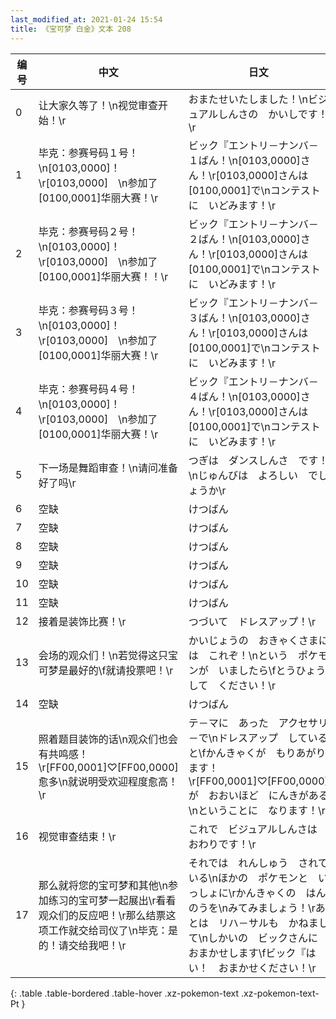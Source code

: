 ```yaml
---
last_modified_at: 2021-01-24 15:54
title: 《宝可梦 白金》文本 208
---
```

| 编号 | 中文 | 日文 |
| ---- | ---- | ---- |
| 0 | 让大家久等了！\n视觉审查开始！\r | おまたせいたしました！\nビジュアルしんさの　かいしです！\r |
| 1 | 毕克：参赛号码１号！\n[0103,0000]！\r[0103,0000]　\n参加了[0100,0001]华丽大赛！\r | ビック『エントリ－ナンバ－　１ばん！\n[0103,0000]さん！\r[0103,0000]さんは　[0100,0001]で\nコンテストに　いどみます！\r |
| 2 | 毕克：参赛号码２号！\n[0103,0000]！\r[0103,0000]　\n参加了[0100,0001]华丽大赛！！\r | ビック『エントリ－ナンバ－　２ばん！\n[0103,0000]さん！\r[0103,0000]さんは　[0100,0001]で\nコンテストに　いどみます！\r |
| 3 | 毕克：参赛号码３号！\n[0103,0000]！\r[0103,0000]　\n参加了[0100,0001]华丽大赛！\r | ビック『エントリ－ナンバ－　３ばん！\n[0103,0000]さん！\r[0103,0000]さんは　[0100,0001]で\nコンテストに　いどみます！\r |
| 4 | 毕克：参赛号码４号！\n[0103,0000]！\r[0103,0000]　\n参加了[0100,0001]华丽大赛！\r | ビック『エントリ－ナンバ－　４ばん！\n[0103,0000]さん！\r[0103,0000]さんは　[0100,0001]で\nコンテストに　いどみます！\r |
| 5 | 下一场是舞蹈审查！\n请问准备好了吗\r | つぎは　ダンスしんさ　です！\nじゅんびは　よろしい　でしょうか\r |
| 6 | 空缺 | けつばん |
| 7 | 空缺 | けつばん |
| 8 | 空缺 | けつばん |
| 9 | 空缺 | けつばん |
| 10 | 空缺 | けつばん |
| 11 | 空缺 | けつばん |
| 12 | 接着是装饰比赛！\r | つづいて　ドレスアップ！\r |
| 13 | 会场的观众们！\n若觉得这只宝可梦是最好的\f就请投票吧！\r | かいじょうの　おきゃくさまには　これぞ！\nという　ポケモンが　いましたら\fとうひょうして　ください！\r |
| 14 | 空缺 | けつばん |
| 15 | 照着题目装饰的话\n观众们也会有共鸣感！\r[FF00,0001]♡[FF00,0000]愈多\n就说明受欢迎程度愈高！\r | テ－マに　あった　アクセサリ－で\nドレスアップ　していると\fかんきゃくが　もりあがります！\r[FF00,0001]♡[FF00,0000]が　おおいほど　にんきがある\nということに　なります！\r |
| 16 | 视觉审查结束！\r | これで　ビジュアルしんさは　おわりです！\r |
| 17 | 那么就将您的宝可梦和其他\n参加练习的宝可梦一起展出\r看看观众们的反应吧！\r那么结票这项工作就交给司仪了\n毕克：是的！请交给我吧！\r | それでは　れんしゅう　されている\nほかの　ポケモンと　いっしょに\rかんきゃくの　はんのうを\nみてみましょう！\rあとは　リハ－サルも　かねまして\nしかいの　ビックさんに　おまかせします\fビック『はい！　おまかせください！\r |
{: .table .table-bordered .table-hover .xz-pokemon-text .xz-pokemon-text-Pt }
